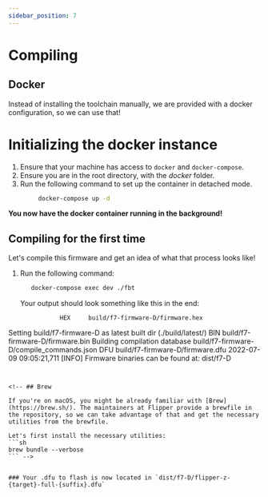 ```yaml
---
sidebar_position: 7
---
```


# Compiling

## Docker

Instead of installing the toolchain manually, we are provided with a docker configuration, so we can use that!



# Initializing the docker instance

1. Ensure that your machine has access to `docker` and `docker-compose`.
2. Ensure you are in the root directory, with the *docker* folder.
3. Run the following command to set up the container in detached mode.
   ```bash
        docker-compose up -d
   ```
   <!-- *This will set up the container in detached mode.* -->

**You now have the docker container running in the background!**

## Compiling for the first time

Let's compile this firmware and get an idea of what that process looks like!

1. Run the following command:
   ```bash
      docker-compose exec dev ./fbt
   ```

   Your output should look something like this in the end:
   
   ```
              HEX     build/f7-firmware-D/firmware.hex
Setting build/f7-firmware-D as latest built dir (./build/latest/)
        BIN     build/f7-firmware-D/firmware.bin
Building compilation database build/f7-firmware-D/compile_commands.json
        DFU     build/f7-firmware-D/firmware.dfu
2022-07-09 09:05:21,711 [INFO] Firmware binaries can be found at:
        dist/f7-D
   ```


<!-- ## Brew

If you're on macOS, you might be already familiar with [Brew](https://brew.sh/). The maintainers at Flipper provide a brewfile in the repository, so we can take advantage of that and get the necessary utilities from the brewfile.

Let's first install the necessary utilities:
```sh
brew bundle --verbose
``` -->

   
### Your .dfu to flash is now located in `dist/f7-D/flipper-z-{target}-full-{suffix}.dfu`

